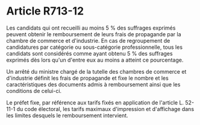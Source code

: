 # Article R713-12

Les candidats qui ont recueilli au moins 5 % des suffrages exprimés peuvent obtenir le remboursement de leurs frais de propagande par la chambre de commerce et d'industrie. En cas de regroupement de candidatures par catégorie ou sous-catégorie professionnelle, tous les candidats sont considérés comme ayant obtenu 5 % des suffrages exprimés dès lors qu'un d'entre eux au moins a atteint ce pourcentage.

Un arrêté du ministre chargé de la tutelle des chambres de commerce et d'industrie définit les frais de propagande et fixe le nombre et les caractéristiques des documents admis à remboursement ainsi que les conditions de celui-ci.

Le préfet fixe, par référence aux tarifs fixés en application de l'article L. 52-11-1 du code électoral, les tarifs maximaux d'impression et d'affichage dans les limites desquels le remboursement intervient.
